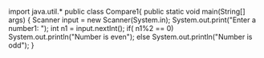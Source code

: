import java.util.*
public class Compare1{
public static void main(String[] args) 
{ 
Scanner input = new Scanner(System.in);
System.out.print("Enter a number1: ");
int n1 = input.nextInt();
if( n1%2 == 0)
 System.out.println("Number is even"); 
else 
 System.out.println("Number is odd");
}
